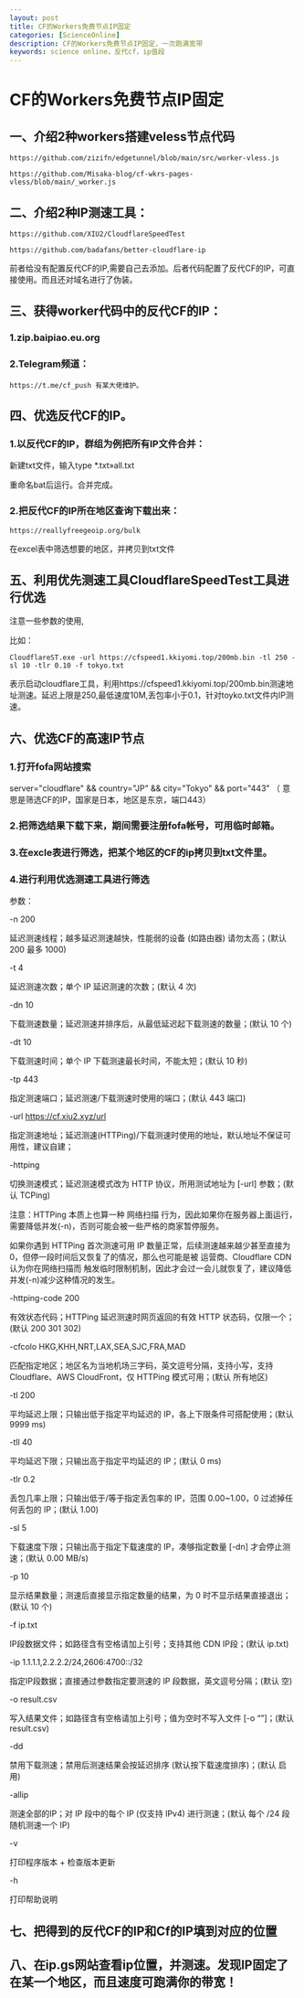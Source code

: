 ```yaml
---
layout: post
title: CF的Workers免费节点IP固定
categories: [ScienceOnline]
description: CF的Workers免费节点IP固定，一次跑满宽带
keywords: science online，反代cf，ip值段
---
```


# CF的Workers免费节点IP固定

## 一、介绍2种workers搭建veless节点代码

    https://github.com/zizifn/edgetunnel/blob/main/src/worker-vless.js

    https://github.com/Misaka-blog/cf-wkrs-pages-vless/blob/main/_worker.js

## 二、介绍2种IP测速工具：

    https://github.com/XIU2/CloudflareSpeedTest

    https://github.com/badafans/better-cloudflare-ip

前者给没有配置反代CF的IP,需要自己去添加。后者代码配置了反代CF的IP，可直接使用。而且还对域名进行了伪装。

## 三、获得worker代码中的反代CF的IP：

### 1.zip.baipiao.eu.org

### 2.Telegram频道：

    https://t.me/cf_push 有某大佬维护。

## 四、优选反代CF的IP。

### 1.以反代CF的IP，群组为例把所有IP文件合并：

新建txt文件，输入type *.txt»all.txt

重命名bat后运行。合并完成。

### 2.把反代CF的IP所在地区查询下载出来：

    https://reallyfreegeoip.org/bulk

在excel表中筛选想要的地区，并拷贝到txt文件

## 五、利用优先测速工具CloudflareSpeedTest工具进行优选

注意一些参数的使用,

比如：

    CloudflareST.exe -url https://cfspeed1.kkiyomi.top/200mb.bin -tl 250 -sl 10 -tlr 0.10 -f tokyo.txt
表示启动cloudflare工具，利用https://cfspeed1.kkiyomi.top/200mb.bin测速地址测速。延迟上限是250,最低速度10M,丢包率小于0.1，针对toyko.txt文件内IP测速。

## 六、优选CF的高速IP节点

### 1.打开fofa网站搜索
 server="cloudflare" && country="JP" && city="Tokyo" && port="443"
（ 意思是筛选CF的IP，国家是日本，地区是东京，端口443）

### 2.把筛选结果下载下来，期间需要注册fofa帐号，可用临时邮箱。

### 3.在excle表进行筛选，把某个地区的CF的ip拷贝到txt文件里。

### 4.进行利用优选测速工具进行筛选

参数：

-n 200

延迟测速线程；越多延迟测速越快，性能弱的设备 (如路由器) 请勿太高；(默认 200 最多 1000)

-t 4

延迟测速次数；单个 IP 延迟测速的次数；(默认 4 次)

-dn 10

下载测速数量；延迟测速并排序后，从最低延迟起下载测速的数量；(默认 10 个)

-dt 10

下载测速时间；单个 IP 下载测速最长时间，不能太短；(默认 10 秒)

-tp 443

指定测速端口；延迟测速/下载测速时使用的端口；(默认 443 端口)

-url https://cf.xiu2.xyz/url

指定测速地址；延迟测速(HTTPing)/下载测速时使用的地址，默认地址不保证可用性，建议自建；

-httping

切换测速模式；延迟测速模式改为 HTTP 协议，所用测试地址为 [-url] 参数；(默认 TCPing)

注意：HTTPing 本质上也算一种 网络扫描 行为，因此如果你在服务器上面运行，需要降低并发(-n)，否则可能会被一些严格的商家暂停服务。

如果你遇到 HTTPing 首次测速可用 IP 数量正常，后续测速越来越少甚至直接为 0，但停一段时间后又恢复了的情况，那么也可能是被 运营商、Cloudflare CDN 认为你在网络扫描而 触发临时限制机制，因此才会过一会儿就恢复了，建议降低并发(-n)减少这种情况的发生。

-httping-code 200

有效状态代码；HTTPing 延迟测速时网页返回的有效 HTTP 状态码，仅限一个；(默认 200 301 302)

-cfcolo HKG,KHH,NRT,LAX,SEA,SJC,FRA,MAD

匹配指定地区；地区名为当地机场三字码，英文逗号分隔，支持小写，支持 Cloudflare、AWS CloudFront，仅 HTTPing 模式可用；(默认 所有地区)

-tl 200

平均延迟上限；只输出低于指定平均延迟的 IP，各上下限条件可搭配使用；(默认 9999 ms)

-tll 40

平均延迟下限；只输出高于指定平均延迟的 IP；(默认 0 ms)

-tlr 0.2

丢包几率上限；只输出低于/等于指定丢包率的 IP，范围 0.00~1.00，0 过滤掉任何丢包的 IP；(默认 1.00)

-sl 5

下载速度下限；只输出高于指定下载速度的 IP，凑够指定数量 [-dn] 才会停止测速；(默认 0.00 MB/s)

-p 10

显示结果数量；测速后直接显示指定数量的结果，为 0 时不显示结果直接退出；(默认 10 个)

-f ip.txt

IP段数据文件；如路径含有空格请加上引号；支持其他 CDN IP段；(默认 ip.txt)

-ip 1.1.1.1,2.2.2.2/24,2606:4700::/32

指定IP段数据；直接通过参数指定要测速的 IP 段数据，英文逗号分隔；(默认 空)

-o result.csv

写入结果文件；如路径含有空格请加上引号；值为空时不写入文件 [-o “”]；(默认 result.csv)

-dd

禁用下载测速；禁用后测速结果会按延迟排序 (默认按下载速度排序)；(默认 启用)

-allip

测速全部的IP；对 IP 段中的每个 IP (仅支持 IPv4) 进行测速；(默认 每个 /24 段随机测速一个 IP)

-v

打印程序版本 + 检查版本更新

-h

打印帮助说明

## 七、把得到的反代CF的IP和Cf的IP填到对应的位置

## 八、在ip.gs网站查看ip位置，并测速。发现IP固定了在某一个地区，而且速度可跑满你的带宽！


